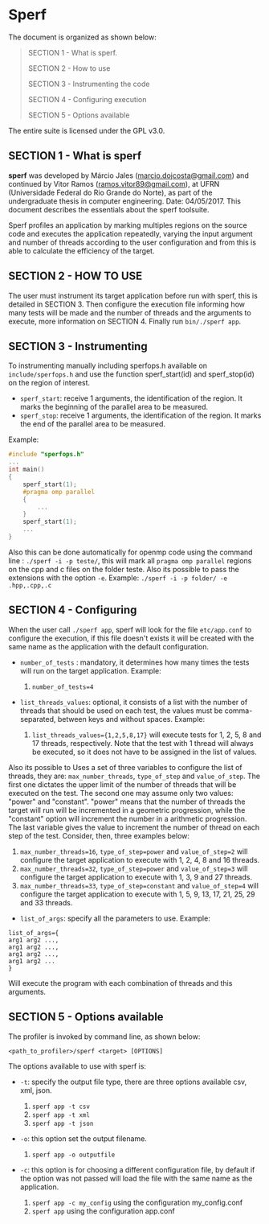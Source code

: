 # Sperf

The document is organized as shown below:

> SECTION 1 - What is sperf.
>
> SECTION 2 - How to use
>
> SECTION 3 - Instrumenting the code
>
> SECTION 4 - Configuring execution
>
> SECTION 5 - Options available

The entire suite is licensed under the GPL v3.0.

## SECTION 1 - What is sperf

**sperf** was developed by Márcio Jales (marcio.dojcosta@gmail.com) and continued by Vitor Ramos (ramos.vitor89@gmail.com), at UFRN (Universidade Federal do Rio Grande do Norte), as part of the undergraduate thesis in computer engineering.
Date: 04/05/2017. This document describes the essentials about the sperf toolsuite.

Sperf profiles an application by marking multiples regions on the source code and executes the application repeatedly, varying the input argument and number of threads according to the user configuration and from this is able to calculate the efficiency of the target.


## SECTION 2 - HOW TO USE

The user must instrument its target application before run with sperf, this is detailed in SECTION 3. Then configure the execution file informing how many tests will be made and the number of threads and the arguments to execute, more information on SECTION 4. Finally run `bin/./sperf app`.

## SECTION 3 - Instrumenting

To instrumenting manually including sperfops.h available on `include/sperfops.h` and use the function sperf_start(id) and 
sperf_stop(id) on the region of interest.

- `sperf_start`: receive 1 arguments, the identification of the region. It marks the beginning of the parallel area to be measured.
- `sperf_stop`: receive 1 arguments, the identification of the region. It marks the end of the parallel area to be measured.

Example:

```C++
#include "sperfops.h"
...
int main()
{
	sperf_start(1);
	#pragma omp parallel
	{
		...
	}
	sperf_start(1);
	...
}
```

Also this can be done automatically for openmp code using the command line : `./sperf -i -p teste/`, this will mark all `pragma omp parallel` regions on the cpp and c files on the folder teste. Also its possible to pass the extensions with the option `-e`. Example: `./sperf -i -p folder/ -e .hpp,.cpp,.c`

## SECTION 4 - Configuring

When the user call `./sperf app`, sperf will look for the file `etc/app.conf` to configure the execution, if this file doesn't exists it will be created with the same name as the application with the default configuration.

- `number_of_tests` : mandatory, it determines how many times the tests will run on the target application. Example:
  1. `number_of_tests=4`

- `list_threads_values`: optional, it consists of a list with the number of threads that should be used on each test, the values must be comma-separated, between keys and without spaces. Example:
  1. `list_threads_values={1,2,5,8,17}` will execute tests for 1, 2, 5, 8 and 17 threads, respectively. Note that the test with 1 thread will always be executed, so it does not have to be assigned in the list of values.

Also its possible to Uses a set of three variables to configure the list of threads, they are: `max_number_threads`, `type_of_step` and `value_of_step`. The first one dictates the upper limit of the number of threads that will be executed on the test. The second one may assume only two values: "power" and "constant". "power" means that the number of threads the target will run will be incremented in a geometric progression, while the "constant" option will increment the number in a arithmetic progression. The last variable gives the value to increment the number of thread on each step of the test. Consider, then, three examples below:

  1. `max_number_threads=16`, `type_of_step=power` and `value_of_step=2` will configure the target application to execute with 1, 2, 4, 8 and 16 threads.
  2. `max_number_threads=32`, `type_of_step=power` and `value_of_step=3` will configure the target application to execute with 1, 3, 9 and 27 threads.
  3. `max_number_threads=33`, `type_of_step=constant` and `value_of_step=4` will configure the target application to execute with 1, 5, 9, 13, 17, 21, 25, 29 and 33 threads.

- `list_of_args`: specify all the parameters to use. Example:
```
list_of_args={
arg1 arg2 ...,
arg1 arg2 ...,
arg1 arg2 ...,
arg1 arg2 ...
}
```

Will execute the program with each combination of threads and this arguments.

## SECTION 5 - Options available

The profiler is invoked by command line, as shown below:

`<path_to_profiler>/sperf <target> [OPTIONS]`
	
The options available to use with sperf is:

- `-t`: specify the output file type, there are three options available csv, xml, json.
  1. `sperf app -t csv`
  2. `sperf app -t xml`
  3. `sperf app -t json`

- `-o`: this option set the output filename.
  1. `sperf app -o outputfile`
  
- `-c`: this option is for choosing a different configuration file, by default if the option was not passed will load the file with the same name as the application.
  1. `sperf app -c my_config` using the configuration my_config.conf
  2. `sperf app` using the configuration app.conf
